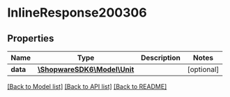 # InlineResponse200306

## Properties
Name | Type | Description | Notes
------------ | ------------- | ------------- | -------------
**data** | [**\ShopwareSDK6\Model\Unit**](Unit.md) |  | [optional] 

[[Back to Model list]](../../README.md#documentation-for-models) [[Back to API list]](../../README.md#documentation-for-api-endpoints) [[Back to README]](../../README.md)

